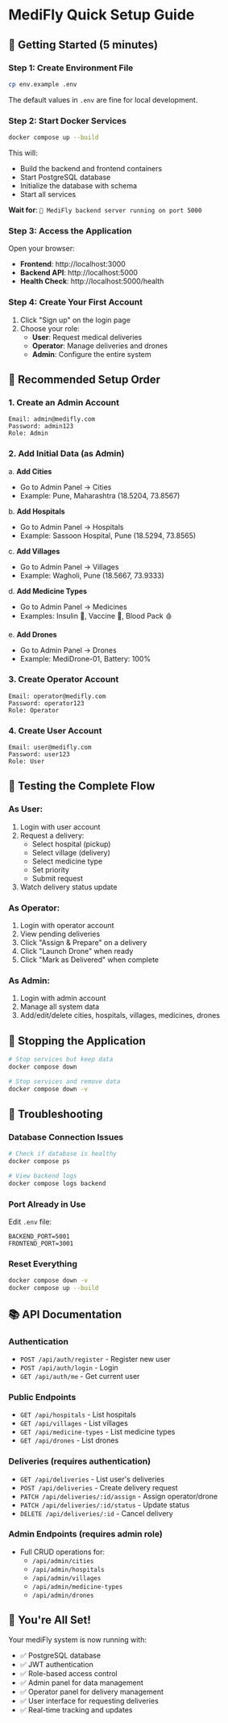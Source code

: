 # MediFly Quick Setup Guide

## 🚀 Getting Started (5 minutes)

### Step 1: Create Environment File

```bash
cp env.example .env
```

The default values in `.env` are fine for local development.

### Step 2: Start Docker Services

```bash
docker compose up --build
```

This will:
- Build the backend and frontend containers
- Start PostgreSQL database
- Initialize the database with schema
- Start all services

**Wait for**: `🚁 MediFly backend server running on port 5000`

### Step 3: Access the Application

Open your browser:
- **Frontend**: http://localhost:3000
- **Backend API**: http://localhost:5000
- **Health Check**: http://localhost:5000/health

### Step 4: Create Your First Account

1. Click "Sign up" on the login page
2. Choose your role:
   - **User**: Request medical deliveries
   - **Operator**: Manage deliveries and drones
   - **Admin**: Configure the entire system

## 📝 Recommended Setup Order

### 1. Create an Admin Account
```
Email: admin@medifly.com
Password: admin123
Role: Admin
```

### 2. Add Initial Data (as Admin)

a. **Add Cities**
   - Go to Admin Panel → Cities
   - Example: Pune, Maharashtra (18.5204, 73.8567)

b. **Add Hospitals**
   - Go to Admin Panel → Hospitals
   - Example: Sassoon Hospital, Pune (18.5294, 73.8565)

c. **Add Villages**
   - Go to Admin Panel → Villages  
   - Example: Wagholi, Pune (18.5667, 73.9333)

d. **Add Medicine Types**
   - Go to Admin Panel → Medicines
   - Examples: Insulin 💉, Vaccine 🧪, Blood Pack 🩸

e. **Add Drones**
   - Go to Admin Panel → Drones
   - Example: MediDrone-01, Battery: 100%

### 3. Create Operator Account
```
Email: operator@medifly.com
Password: operator123
Role: Operator
```

### 4. Create User Account
```
Email: user@medifly.com
Password: user123
Role: User
```

## 🎯 Testing the Complete Flow

### As User:
1. Login with user account
2. Request a delivery:
   - Select hospital (pickup)
   - Select village (delivery)
   - Select medicine type
   - Set priority
   - Submit request
3. Watch delivery status update

### As Operator:
1. Login with operator account
2. View pending deliveries
3. Click "Assign & Prepare" on a delivery
4. Click "Launch Drone" when ready
5. Click "Mark as Delivered" when complete

### As Admin:
1. Login with admin account
2. Manage all system data
3. Add/edit/delete cities, hospitals, villages, medicines, drones

## 🛑 Stopping the Application

```bash
# Stop services but keep data
docker compose down

# Stop services and remove data
docker compose down -v
```

## 🔧 Troubleshooting

### Database Connection Issues
```bash
# Check if database is healthy
docker compose ps

# View backend logs
docker compose logs backend
```

### Port Already in Use
Edit `.env` file:
```
BACKEND_PORT=5001
FRONTEND_PORT=3001
```

### Reset Everything
```bash
docker compose down -v
docker compose up --build
```

## 📚 API Documentation

### Authentication
- `POST /api/auth/register` - Register new user
- `POST /api/auth/login` - Login
- `GET /api/auth/me` - Get current user

### Public Endpoints
- `GET /api/hospitals` - List hospitals
- `GET /api/villages` - List villages
- `GET /api/medicine-types` - List medicine types
- `GET /api/drones` - List drones

### Deliveries (requires authentication)
- `GET /api/deliveries` - List user's deliveries
- `POST /api/deliveries` - Create delivery request
- `PATCH /api/deliveries/:id/assign` - Assign operator/drone
- `PATCH /api/deliveries/:id/status` - Update status
- `DELETE /api/deliveries/:id` - Cancel delivery

### Admin Endpoints (requires admin role)
- Full CRUD operations for:
  - `/api/admin/cities`
  - `/api/admin/hospitals`
  - `/api/admin/villages`
  - `/api/admin/medicine-types`
  - `/api/admin/drones`

## 🎉 You're All Set!

Your mediFly system is now running with:
- ✅ PostgreSQL database
- ✅ JWT authentication
- ✅ Role-based access control
- ✅ Admin panel for data management
- ✅ Operator panel for delivery management
- ✅ User interface for requesting deliveries
- ✅ Real-time tracking and updates